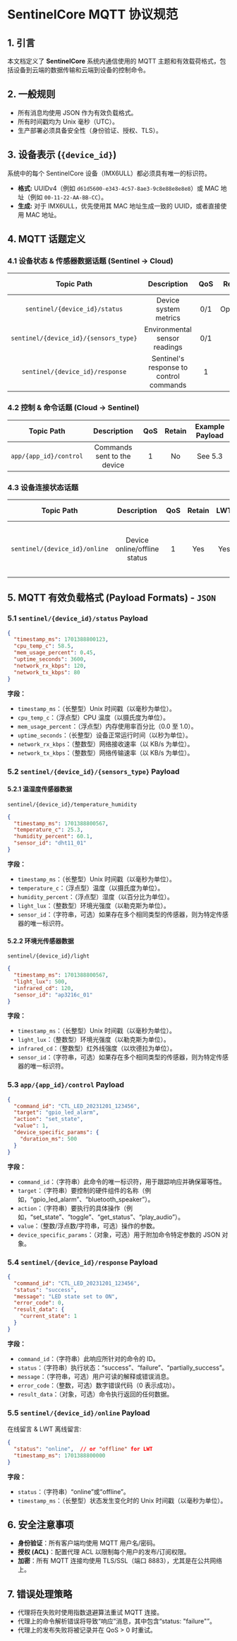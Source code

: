 # SentinelCore MQTT 协议规范

## 1. 引言
本文档定义了 **SentinelCore** 系统内通信使用的 MQTT 主题和有效载荷格式，包括设备到云端的数据传输和云端到设备的控制命令。

## 2. 一般规则
- 所有消息均使用 JSON 作为有效负载格式。
- 所有时间戳均为 Unix 毫秒（UTC）。
- 生产部署必须具备安全性（身份验证、授权、TLS）。

## 3. 设备表示 (`{device_id}`)
系统中的每个 SentinelCore 设备（IMX6ULL）都必须具有唯一的标识符。
- **格式:** UUIDv4（例如 `d61d5600-e343-4c57-8ae3-9c8e88e8e8e8`）或 MAC 地址（例如 `00-11-22-AA-BB-CC`）。
- **生成:** 对于 IMX6ULL，优先使用其 MAC 地址生成一致的 UUID，或者直接使用 MAC 地址。

## 4. MQTT 话题定义

### 4.1 设备状态 & 传感器数据话题 (Sentinel -> Cloud)

|              Topic Path               |               Description               | QoS |  Retain  | Example Payload |
| :-----------------------------------: | :-------------------------------------: | :-: | :------: | :-------------: |
|     `sentinel/{device_id}/status`     |          Device system metrics          | 0/1 | Optional |     See 5.1     |
| `sentinel/{device_id}/{sensors_type}` |      Environmental sensor readings      | 0/1 |    No    |     See 5.2     |
|    `sentinel/{device_id}/response`    | Sentinel's response to control commands |  1  |    No    |     See 5.4     |

### 4.2 控制 & 命令话题 (Cloud -> Sentinel)

|           Topic Path           |         Description         | QoS | Retain | Example Payload |
| :----------------------------: | :-------------------------: | :-: | :----: | :-------------: |
| `app/{app_id}/control` | Commands sent to the device |  1  |   No   |     See 5.3     |

### 4.3 设备连接状态话题

|          Topic Path           |         Description          | QoS | Retain | LWT |                  Example Payload                   |
| :---------------------------: | :--------------------------: | :-: | :----: | :-: | :------------------------------------------------: |
| `sentinel/{device_id}/online` | Device online/offline status |  1  |  Yes   | Yes | See 5.5 (for both online and LWT offline messages) |

## 5. MQTT 有效负载格式 (Payload Formats) - `JSON`

### 5.1 `sentinel/{device_id}/status` Payload
```json
{
  "timestamp_ms": 1701388800123,
  "cpu_temp_c": 58.5,
  "mem_usage_percent": 0.45,
  "uptime_seconds": 3600,
  "network_rx_kbps": 120,
  "network_tx_kbps": 80
}
```
**字段：**
- `timestamp_ms`：（长整型）Unix 时间戳（以毫秒为单位）。
- `cpu_temp_c`：（浮点型）CPU 温度（以摄氏度为单位）。
- `mem_usage_percent`：（浮点型）内存使用率百分比（0.0 至 1.0）。
- `uptime_seconds`：（长整型）设备正常运行时间（以秒为单位）。
- `network_rx_kbps`：（整数型）网络接收速率（以 KB/s 为单位）。
- `network_tx_kbps`：（整数型）网络传输速率（以 KB/s 为单位）。

### 5.2 `sentinel/{device_id}/{sensors_type}` Payload
#### 5.2.1 温湿度传感器数据
`sentinel/{device_id}/temperature_humidity`
```json
{
  "timestamp_ms": 1701388800567,
  "temperature_c": 25.3,
  "humidity_percent": 60.1,
  "sensor_id": "dht11_01"
}
```
**字段：**
- `timestamp_ms`：（长整型）Unix 时间戳（以毫秒为单位）。
- `temperature_c`：（浮点型）温度（以摄氏度为单位）。
- `humidity_percent`：（浮点型）湿度（以百分比为单位）。
- `light_lux`：（整数型）环境光强度（以勒克斯为单位）。
- `sensor_id`：（字符串，可选）如果存在多个相同类型的传感器，则为特定传感器的唯一标识符。

#### 5.2.2 环境光传感器数据
`sentinel/{device_id}/light`
```json
{
  "timestamp_ms": 1701388800567,
  "light_lux": 500,
  "infrared_cd": 120,
  "sensor_id": "ap3216c_01"
}
```
**字段：**
- `timestamp_ms`：（长整型）Unix 时间戳（以毫秒为单位）。
- `light_lux`：（整数型）环境光强度（以勒克斯为单位）。
- `infrared_cd`：（整数型）红外线强度（以坎德拉为单位）。
- `sensor_id`：（字符串，可选）如果存在多个相同类型的传感器，则为特定传感器的唯一标识符。

### 5.3 `app/{app_id}/control` Payload
```json
{
  "command_id": "CTL_LED_20231201_123456",
  "target": "gpio_led_alarm",
  "action": "set_state",
  "value": 1,
  "device_specific_params": {
    "duration_ms": 500
  }
}
```
**字段：**
- `command_id`：（字符串）此命令的唯一标识符，用于跟踪响应并确保幂等性。
- `target`：（字符串）要控制的硬件组件的名称（例如，“gpio_led_alarm”、“bluetooth_speaker”）。
- `action`：（字符串）要执行的具体操作（例如，“set_state”、“toggle”、“get_status”、“play_audio”）。
- `value`：（整数/浮点数/字符串，可选）操作的参数。
- `device_specific_params`：（对象，可选）用于附加命令特定参数的 JSON 对象。

### 5.4 `sentinel/{device_id}/response` Payload
```json
{
  "command_id": "CTL_LED_20231201_123456",
  "status": "success",
  "message": "LED state set to ON",
  "error_code": 0,
  "result_data": {
    "current_state": 1
  }
}
```
**字段：**
- `command_id`：（字符串）此响应所针对的命令的 ID。
- `status`：（字符串）执行状态：“success”、“failure”、“partially_success”。
- `message`：（字符串，可选）用户可读的解释或错误消息。
- `error_code`：（整数，可选）数字错误代码（0 表示成功）。
- `result_data`：（对象，可选）命令执行返回的任何数据。

### 5.5 `sentinel/{device_id}/online` Payload
在线留言 & LWT 离线留言:
```json
{
  "status": "online",  // or "offline" for LWT
  "timestamp_ms": 1701388800000 
}
```
**字段：**
- `status`：（字符串）“online”或“offline”。
- `timestamp_ms`：（长整型）状态发生变化时的 Unix 时间戳（以毫秒为单位）。

## 6. 安全注意事项
- **身份验证**：所有客户端均使用 MQTT 用户名/密码。
- **授权 (ACL)**：配置代理 ACL 以限制每个用户的发布/订阅权限。
- **加密**：所有 MQTT 连接均使用 TLS/SSL（端口 8883），尤其是在公共网络上。

## 7. 错误处理策略
- 代理将在失败时使用指数退避算法重试 MQTT 连接。
- 代理上的命令解析错误将导致“响应”消息，其中包含“status: "failure"”。
- 代理上的发布失败将被记录并在 QoS > 0 时重试。


